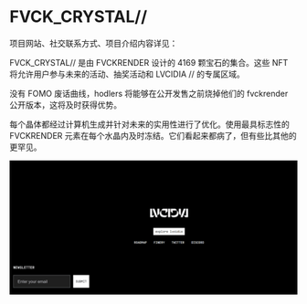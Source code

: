 # FVCK_CRYSTAL//

项目网站、社交联系方式、项目介绍内容详见：

FVCK_CRYSTAL// 是由 FVCKRENDER 设计的 4169 颗宝石的集合。这些 NFT 将允许用户参与未来的活动、抽奖活动和 LVCIDIA // 的专属区域。

没有 FOMO 废话曲线，hodlers 将能够在公开发售之前烧掉他们的 fvckrender 公开版本，这将及时获得优势。

每个晶体都经过计算机生成并针对未来的实用性进行了优化。使用最具标志性的 FVCKRENDER 元素在每个水晶内及时冻结。它们看起来都病了，但有些比其他的更罕见。

![nft](01.png)

